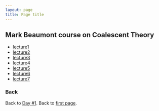 ```yaml
---
layout: page
title: Page title
---
```


## Mark Beaumont course on Coalescent Theory
* [lecture1](./assets/coal_course/lecture1.pdf)
* [lecture2](./assets/coal_course/lecture2.pdf)
* [lecture3](./assets/coal_course/lecture3.pdf)
* [lecture4](./assets/coal_course/lecture4.pdf)
* [lecture5](./assets/coal_course/lecture5.pdf)
* [lecture6](./assets/coal_course/lecture6.pdf)
* [lecture7](./assets/coal_course/lecture7.pdf)

### Back

Back to [Day #1](./Day1_coalescent.html).
Back to [first page](https://gtpb.github.io/COURSE/).
